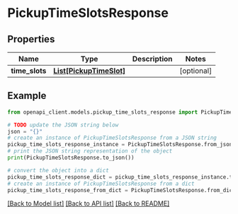 # PickupTimeSlotsResponse


## Properties

Name | Type | Description | Notes
------------ | ------------- | ------------- | -------------
**time_slots** | [**List[PickupTimeSlot]**](PickupTimeSlot.md) |  | [optional] 

## Example

```python
from openapi_client.models.pickup_time_slots_response import PickupTimeSlotsResponse

# TODO update the JSON string below
json = "{}"
# create an instance of PickupTimeSlotsResponse from a JSON string
pickup_time_slots_response_instance = PickupTimeSlotsResponse.from_json(json)
# print the JSON string representation of the object
print(PickupTimeSlotsResponse.to_json())

# convert the object into a dict
pickup_time_slots_response_dict = pickup_time_slots_response_instance.to_dict()
# create an instance of PickupTimeSlotsResponse from a dict
pickup_time_slots_response_from_dict = PickupTimeSlotsResponse.from_dict(pickup_time_slots_response_dict)
```
[[Back to Model list]](../README.md#documentation-for-models) [[Back to API list]](../README.md#documentation-for-api-endpoints) [[Back to README]](../README.md)


